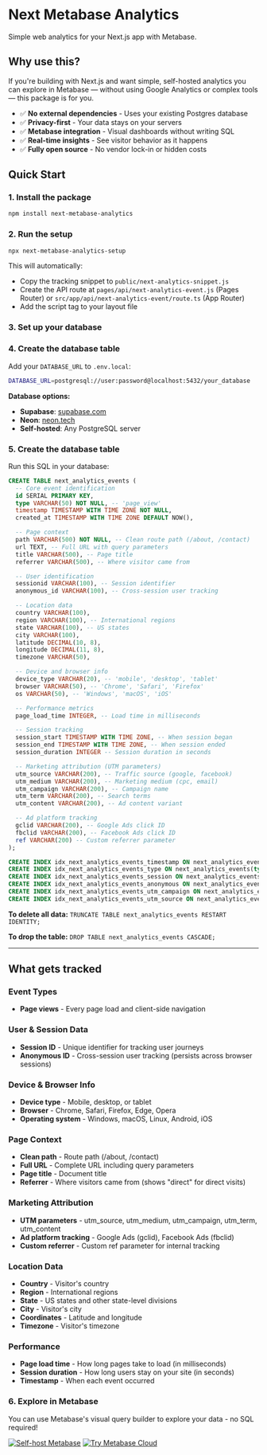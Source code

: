 # Next Metabase Analytics

Simple web analytics for your Next.js app with Metabase.

## Why use this?

If you're building with Next.js and want simple, self-hosted analytics you can explore in Metabase — without using Google Analytics or complex tools — this package is for you.

- ✅ **No external dependencies** - Uses your existing Postgres database
- ✅ **Privacy-first** - Your data stays on your servers
- ✅ **Metabase integration** - Visual dashboards without writing SQL
- ✅ **Real-time insights** - See visitor behavior as it happens
- ✅ **Fully open source** - No vendor lock-in or hidden costs

## Quick Start

### 1. Install the package

```bash
npm install next-metabase-analytics
```

### 2. Run the setup

```bash
npx next-metabase-analytics-setup
```

This will automatically:

- Copy the tracking snippet to `public/next-analytics-snippet.js`
- Create the API route at `pages/api/next-analytics-event.js` (Pages Router) or `src/app/api/next-analytics-event/route.ts` (App Router)
- Add the script tag to your layout file

### 3. Set up your database

### 4. Create the database table

Add your `DATABASE_URL` to `.env.local`:

```bash
DATABASE_URL=postgresql://user:password@localhost:5432/your_database
```

**Database options:**

- **Supabase**: [supabase.com](https://supabase.com)
- **Neon**: [neon.tech](https://neon.tech)
- **Self-hosted**: Any PostgreSQL server

### 5. Create the database table

Run this SQL in your database:

```sql
CREATE TABLE next_analytics_events (
  -- Core event identification
  id SERIAL PRIMARY KEY,
  type VARCHAR(50) NOT NULL, -- 'page_view'
  timestamp TIMESTAMP WITH TIME ZONE NOT NULL,
  created_at TIMESTAMP WITH TIME ZONE DEFAULT NOW(),

  -- Page context
  path VARCHAR(500) NOT NULL, -- Clean route path (/about, /contact)
  url TEXT, -- Full URL with query parameters
  title VARCHAR(500), -- Page title
  referrer VARCHAR(500), -- Where visitor came from

  -- User identification
  sessionid VARCHAR(100), -- Session identifier
  anonymous_id VARCHAR(100), -- Cross-session user tracking

  -- Location data
  country VARCHAR(100),
  region VARCHAR(100), -- International regions
  state VARCHAR(100), -- US states
  city VARCHAR(100),
  latitude DECIMAL(10, 8),
  longitude DECIMAL(11, 8),
  timezone VARCHAR(50),

  -- Device and browser info
  device_type VARCHAR(20), -- 'mobile', 'desktop', 'tablet'
  browser VARCHAR(50), -- 'Chrome', 'Safari', 'Firefox'
  os VARCHAR(50), -- 'Windows', 'macOS', 'iOS'

  -- Performance metrics
  page_load_time INTEGER, -- Load time in milliseconds

  -- Session tracking
  session_start TIMESTAMP WITH TIME ZONE, -- When session began
  session_end TIMESTAMP WITH TIME ZONE, -- When session ended
  session_duration INTEGER -- Session duration in seconds

  -- Marketing attribution (UTM parameters)
  utm_source VARCHAR(200), -- Traffic source (google, facebook)
  utm_medium VARCHAR(200), -- Marketing medium (cpc, email)
  utm_campaign VARCHAR(200), -- Campaign name
  utm_term VARCHAR(200), -- Search terms
  utm_content VARCHAR(200), -- Ad content variant

  -- Ad platform tracking
  gclid VARCHAR(200), -- Google Ads click ID
  fbclid VARCHAR(200), -- Facebook Ads click ID
  ref VARCHAR(200) -- Custom referrer parameter
);

CREATE INDEX idx_next_analytics_events_timestamp ON next_analytics_events(timestamp);
CREATE INDEX idx_next_analytics_events_type ON next_analytics_events(type);
CREATE INDEX idx_next_analytics_events_session ON next_analytics_events(sessionid);
CREATE INDEX idx_next_analytics_events_anonymous ON next_analytics_events(anonymous_id);
CREATE INDEX idx_next_analytics_events_utm_campaign ON next_analytics_events(utm_campaign);
CREATE INDEX idx_next_analytics_events_utm_source ON next_analytics_events(utm_source);
```

**To delete all data:** `TRUNCATE TABLE next_analytics_events RESTART IDENTITY;`

**To drop the table:** `DROP TABLE next_analytics_events CASCADE;`

---

## What gets tracked

### Event Types

- **Page views** - Every page load and client-side navigation

### User & Session Data

- **Session ID** - Unique identifier for tracking user journeys
- **Anonymous ID** - Cross-session user tracking (persists across browser sessions)

### Device & Browser Info

- **Device type** - Mobile, desktop, or tablet
- **Browser** - Chrome, Safari, Firefox, Edge, Opera
- **Operating system** - Windows, macOS, Linux, Android, iOS

### Page Context

- **Clean path** - Route path (/about, /contact)
- **Full URL** - Complete URL including query parameters
- **Page title** - Document title
- **Referrer** - Where visitors came from (shows "direct" for direct visits)

### Marketing Attribution

- **UTM parameters** - utm_source, utm_medium, utm_campaign, utm_term, utm_content
- **Ad platform tracking** - Google Ads (gclid), Facebook Ads (fbclid)
- **Custom referrer** - Custom ref parameter for internal tracking

### Location Data

- **Country** - Visitor's country
- **Region** - International regions
- **State** - US states and other state-level divisions
- **City** - Visitor's city
- **Coordinates** - Latitude and longitude
- **Timezone** - Visitor's timezone

### Performance

- **Page load time** - How long pages take to load (in milliseconds)
- **Session duration** - How long users stay on your site (in seconds)
- **Timestamp** - When each event occurred

### 6. Explore in Metabase

You can use Metabase's visual query builder to explore your data - no SQL required!

[![Self-host Metabase](https://img.shields.io/badge/Self--host-Metabase-blue?logo=metabase)](https://www.metabase.com/docs/latest/operations-guide/installing.html)
[![Try Metabase Cloud](https://img.shields.io/badge/Try%20Cloud-Metabase-brightgreen?logo=metabase)](https://www.metabase.com/start)

```

```
